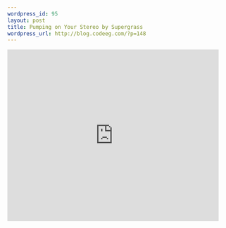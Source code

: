 ```yaml
--- 
wordpress_id: 95
layout: post
title: Pumping on Your Stereo by Supergrass
wordpress_url: http://blog.codeeg.com/?p=148
---
```

<iframe title="YouTube video player" width="480" height="390" src="http://www.youtube.com/embed/fgqIZBhRrRY" frameborder="0" allowfullscreen></iframe>
